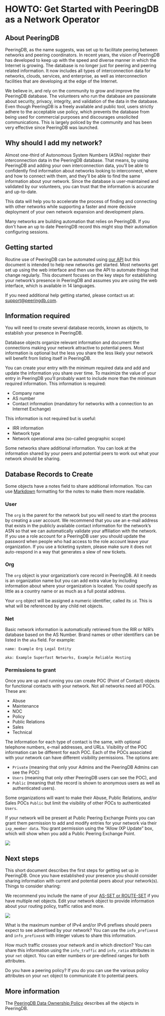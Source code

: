 # HOWTO: Get Started with PeeringDB as a Network Operator

## About PeeringDB
PeeringDB, as the name suggests, was set up to facilitate peering between networks and peering coordinators. In recent years, the vision of PeeringDB has developed to keep up with the speed and diverse manner in which the Internet is growing. The database is no longer just for peering and peering related information. It now includes all types of interconnection data for networks, clouds, services, and enterprise, as well as interconnection facilities that are developing at the edge of the Internet.

We believe in, and rely on the community to grow and improve the PeeringDB database. The volunteers who run the database are passionate about security, privacy, integrity, and validation of the data in the database. Even though PeeringDB is a freely available and public tool, users strictly adhere to the acceptable use policy, which prevents the database from being used for commercial purposes and discourages unsolicited communications. This is largely policed by the community and has been very effective since PeeringDB was launched.

## Why should I add my network?
Almost one-third of Autonomous System Numbers (ASNs) register their interconnection data in the PeeringDB database. That means, by using PeeringDB and adding your own interconnection data, you’ll be able to confidently find information about networks looking to interconnect, where and how to connect with them, and they’ll be able to find the same information about your network. Since the database is user-maintained and validated by our volunteers, you can trust that the information is accurate and up-to-date.

This data will help you to accelerate the process of finding and connecting with other networks while supporting a faster and more decisive deployment of your own network expansion and development plans.

Many networks are building automation that relies on PeeringDB. If you don't have an up to date PeeringDB record this might stop their automation configuring sessions.

## Getting started
Routine use of PeeringDB can be automated using [our API](https://www.peeringdb.com/apidocs) but this document is intended to help new networks get started. Most networks get set up using the web interface and then use the API to automate things that change regularly. This document focuses on the key steps for establishing your network’s presence in PeeringDB and assumes you are using the web interface, which is available in 14 languages.

If you need additional help getting started, please contact us at: <support@peeringdb.com>.

## Information required
You will need to create several database records, known as objects, to establish your presence in PeeringDB. 

Database objects organize relevant information and document the connections making your network attractive to potential peers. Most information is optional but the less you share the less likely your network will benefit from listing itself in PeeringDB. 

You can create your entry with the minimum required data and add and update the information you share over time. To maximize the value of your entry in PeeringDB you’ll probably want to include more than the minimum required information. This information is required:

* Company name
* AS number
* Contact information (mandatory for networks with a connection to an Internet Exchange)

This information is not required but is useful:

* IRR information
* Network type
* Network operational area (so-called geographic scope)

Some networks share additional information. You can look at the information shared by your peers and potential peers to work out what your network should be sharing.

## Database Records to Create
Some objects have a notes field to share additional information. You can use [Markdown](https://daringfireball.net/projects/markdown/) formatting for the notes to make them more readable.

### User
The `org` is the parent for the network but you will need to start the process by creating a user account. We recommend that you use an e-mail address that exists in the publicly available contact information for the network’s ASN so that we can automatically validate your affiliation with the network. If you use a role account for a PeeringDB user you should update the password when people who had access to the role account leave your organization. If you use a ticketing system, please make sure it does not auto-respond in a way that generates a slew of new tickets.

### Org
The `org` object is your organization’s core record in PeeringDB. All it needs is an organization name but you can add extra value by including information about where your organization is located. You could specify as little as a country name or as much as a full postal address.

Your `org` object will be assigned a numeric identifier, called its `id`. This is what will be referenced by any child net objects.

### Net
Basic network information is automatically retrieved from the RIR or NIR’s database based on the AS Number. Brand names or other identifiers can be listed in the `aka` field. For example:

`name: Example Org Legal Entity`

`aka: Example Superfast Networks, Example Reliable Hosting`

### Permissions to grant
Once you are up and running you can create POC (Point of Contact) objects for functional contacts with your network. Not all networks need all POCs. These are:

* Abuse
* Maintenance
* NOC
* Policy
* Public Relations
* Sales
* Technical

The information for each type of contact is the same, with optional telephone numbers, e-mail addresses, and URLs. Visibility of the POC information can be different for each POC.
Each of the POCs associated with your network can have different visibility permissions. The options are:

* `Private` (meaning that only your Admins and the PeeringDB Admins can see the POC)
* `Users` (meaning that only other PeeringDB users can see the POC), and 
* `Public` (meaning that the record is shown to anonymous users as well as authenticated users). 

Some organizations will want to make their Abuse, Public Relations, and/or Sales POCs `Public` but limit the visibility of other POCs to authenticated `Users`. 

If your network will be present at Public Peering Exchange Points you can grant them permission to add and modify entries for your network via their `ixp_member data`.  You grant permission using the “Allow IXP Update” box, which will show when you add a Public Peering Exchange Point.

![](images/allow-ixp-update.png)

## Next steps
This short document describes the first steps for getting set up in PeeringDB. Once you have established your presence you should consider sharing information with current and potential peers about your network(s). Things to consider sharing:

We recommend you include the name of your [AS-SET or ROUTE-SET](https://www.rfc-editor.org/rfc/rfc4012.html#section-4) if you have multiple net objects. Edit your network object to provide information about your routing policy, traffic ratios and more.

![](images/network-config-screen.png)

What is the maximum number of IPv4 and/or IPv6 prefixes should peers expect to see advertised by your network? You can use the `info_prefixes4` and `info_prefixes6` with integer values to share this information.

How much traffic crosses your network and in which direction? You can share this information using the `info_traffic` and `info_ratio` attributes in your `net` object. You can enter numbers or pre-defined ranges for both attributes.

Do you have a peering policy? If you do you can use the various policy attributes on your `net` object to communicate it to potential peers.

## More information
The [PeeringDB Data Ownership Policy](https://docs.peeringdb.com/gov/misc/2020-04-06_PeeringDB_Data_Ownership_Policy_Document_v1.0.pdf) describes all the objects in PeeringDB.
